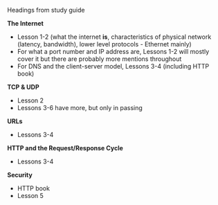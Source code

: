 Headings from study guide



**The Internet**

* Lesson 1-2 (what the internet **is**, characteristics of physical network (latency, bandwidth), lower level protocols - Ethernet mainly)
* For what a port number and IP address are, Lessons 1-2 will mostly cover it but there are probably more mentions throughout
* For DNS and the client-server model, Lessons 3-4 (including HTTP book)



**TCP & UDP**

* Lesson 2
* Lessons 3-6 have more, but only in passing



**URLs**

* Lessons 3-4



**HTTP and the Request/Response Cycle**

* Lessons 3-4



**Security**

* HTTP book
* Lesson 5

